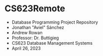# CS623Remote
*  Database Programming Project Repository
*  Jonathan "Aviel" Sánchez
* Andrew Rowan
* Professor: Dr. Buttigieg
* CS623 Database Management Systems
* April 26, 2023
